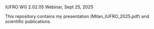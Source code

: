 IUFRO WG 2.02.05 Webinar, Sept 25, 2025

This repository contains my presentation (Milan_IUFRO_2025.pdf) and scientific publications.

